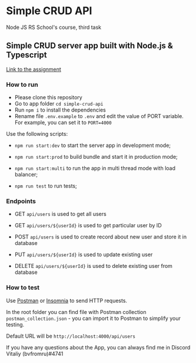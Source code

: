 # Simple CRUD API
Node JS RS School's course, third task

## Simple CRUD server app built with Node.js & Typescript

[Link to the assignment](https://github.com/AlreadyBored/nodejs-assignments/blob/main/assignments/crud-api/assignment.md)

### How to run

- Please clone this repository
- Go to app folder `cd simple-crud-api`
- Run `npm i` to install the dependencies
- Rename file `.env.example` to `.env` and edit the value of PORT variable.
For example, you can set it to `PORT=4000`

Use the following scripts:

- `npm run start:dev` to start the server app in development mode;

- `npm run start:prod` to build bundle and start it in production mode;

- `npm run start:multi` to run the app in multi thread mode with load balancer;

- `npm run test` to run tests;

### Endpoints

- GET `api/users` is used to get all users

- GET `api/users/${userId}` is used to get particular user by ID

- POST `api/users` is used to create record about new user and store it in database

- PUT `api/users/${userId}` is used to update existing user

- DELETE `api/users/${userId}` is used to delete existing user from database

### How to test

Use [Postman](https://www.postman.com/) or [Insomnia](https://insomnia.rest/) to send HTTP requests.

In the root folder you can find file with Postman collection `postman_collection.json` - you can import it to Postman to simplify your testing.

Default URL will be `http://localhost:4000/api/users`

If you have any questions about the App, you can always find me in Discord Vitaliy (bvfromru)#4741
